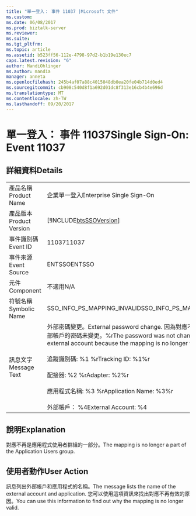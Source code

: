 ```yaml
---
title: "單一登入： 事件 11037 |Microsoft 文件"
ms.custom: 
ms.date: 06/08/2017
ms.prod: biztalk-server
ms.reviewer: 
ms.suite: 
ms.tgt_pltfrm: 
ms.topic: article
ms.assetid: b523ff56-112e-4798-97d2-b1b19e130ec7
caps.latest.revision: "6"
author: MandiOhlinger
ms.author: mandia
manager: anneta
ms.openlocfilehash: 245b4af07a88c4015048db0ea20fe04b714d0ed4
ms.sourcegitcommit: cb908c540d8f1a692d01dc8f313e16cb4b4e696d
ms.translationtype: MT
ms.contentlocale: zh-TW
ms.lasthandoff: 09/20/2017
---
```

# <a name="single-sign-on-event-11037"></a><span data-ttu-id="9fe4e-102">單一登入： 事件 11037</span><span class="sxs-lookup"><span data-stu-id="9fe4e-102">Single Sign-On: Event 11037</span></span>
## <a name="details"></a><span data-ttu-id="9fe4e-103">詳細資料</span><span class="sxs-lookup"><span data-stu-id="9fe4e-103">Details</span></span>  
  
|||  
|-|-|  
|<span data-ttu-id="9fe4e-104">產品名稱</span><span class="sxs-lookup"><span data-stu-id="9fe4e-104">Product Name</span></span>|<span data-ttu-id="9fe4e-105">企業單一登入</span><span class="sxs-lookup"><span data-stu-id="9fe4e-105">Enterprise Single Sign-On</span></span>|  
|<span data-ttu-id="9fe4e-106">產品版本</span><span class="sxs-lookup"><span data-stu-id="9fe4e-106">Product Version</span></span>|[!INCLUDE[btsSSOVersion](../includes/btsssoversion-md.md)]|  
|<span data-ttu-id="9fe4e-107">事件識別碼</span><span class="sxs-lookup"><span data-stu-id="9fe4e-107">Event ID</span></span>|<span data-ttu-id="9fe4e-108">11037</span><span class="sxs-lookup"><span data-stu-id="9fe4e-108">11037</span></span>|  
|<span data-ttu-id="9fe4e-109">事件來源</span><span class="sxs-lookup"><span data-stu-id="9fe4e-109">Event Source</span></span>|<span data-ttu-id="9fe4e-110">ENTSSO</span><span class="sxs-lookup"><span data-stu-id="9fe4e-110">ENTSSO</span></span>|  
|<span data-ttu-id="9fe4e-111">元件</span><span class="sxs-lookup"><span data-stu-id="9fe4e-111">Component</span></span>|<span data-ttu-id="9fe4e-112">不適用</span><span class="sxs-lookup"><span data-stu-id="9fe4e-112">N/A</span></span>|  
|<span data-ttu-id="9fe4e-113">符號名稱</span><span class="sxs-lookup"><span data-stu-id="9fe4e-113">Symbolic Name</span></span>|<span data-ttu-id="9fe4e-114">SSO_INFO_PS_MAPPING_INVALID</span><span class="sxs-lookup"><span data-stu-id="9fe4e-114">SSO_INFO_PS_MAPPING_INVALID</span></span>|  
|<span data-ttu-id="9fe4e-115">訊息文字</span><span class="sxs-lookup"><span data-stu-id="9fe4e-115">Message Text</span></span>|<span data-ttu-id="9fe4e-116">外部密碼變更。</span><span class="sxs-lookup"><span data-stu-id="9fe4e-116">External password change.</span></span> <span data-ttu-id="9fe4e-117">因為對應不再有效，所以外部帳戶的密碼未變更。%r</span><span class="sxs-lookup"><span data-stu-id="9fe4e-117">The password was not changed for the external account because the mapping is no longer valid.%r</span></span><br /><br /> <span data-ttu-id="9fe4e-118">追蹤識別碼: %1 %r</span><span class="sxs-lookup"><span data-stu-id="9fe4e-118">Tracking ID: %1%r</span></span><br /><br /> <span data-ttu-id="9fe4e-119">配接器: %2 %r</span><span class="sxs-lookup"><span data-stu-id="9fe4e-119">Adapter: %2%r</span></span><br /><br /> <span data-ttu-id="9fe4e-120">應用程式名稱: %3 %r</span><span class="sxs-lookup"><span data-stu-id="9fe4e-120">Application Name: %3%r</span></span><br /><br /> <span data-ttu-id="9fe4e-121">外部帳戶： %4</span><span class="sxs-lookup"><span data-stu-id="9fe4e-121">External Account: %4</span></span>|  
  
## <a name="explanation"></a><span data-ttu-id="9fe4e-122">說明</span><span class="sxs-lookup"><span data-stu-id="9fe4e-122">Explanation</span></span>  
 <span data-ttu-id="9fe4e-123">對應不再是應用程式使用者群組的一部分。</span><span class="sxs-lookup"><span data-stu-id="9fe4e-123">The mapping is no longer a part of the Application Users group.</span></span>  
  
## <a name="user-action"></a><span data-ttu-id="9fe4e-124">使用者動作</span><span class="sxs-lookup"><span data-stu-id="9fe4e-124">User Action</span></span>  
 <span data-ttu-id="9fe4e-125">訊息列出外部帳戶和應用程式的名稱。</span><span class="sxs-lookup"><span data-stu-id="9fe4e-125">The message lists the name of the external account and application.</span></span> <span data-ttu-id="9fe4e-126">您可以使用這項資訊來找出對應不再有效的原因。</span><span class="sxs-lookup"><span data-stu-id="9fe4e-126">You can use this information to find out why the mapping is no longer valid.</span></span>